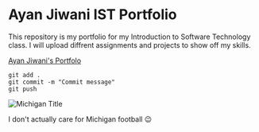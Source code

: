 # Ayan Jiwani IST Portfolio

This repository is my portfolio for my Introduction to Software Technology class. I will upload diffrent assignments and projects to show off my skills.

[Ayan Jiwani's Portfolo](https://github.com/Jiwania1/ist-portfolio-jiwani1.git) 

```
git add .
git commit -m "Commit message"
git push
```

![Michigan Title](https://www.google.com/url?sa=i&url=https%3A%2F%2Fwww.michigandaily.com%2Fsports%2Ffootball%2Fthe-daily-football-beat-predicts-michigan-vs-michigan-state%2F&psig=AOvVaw1sytOvdRPY6B_a2iazQk9W&ust=1704911987438000&source=images&cd=vfe&opi=89978449&ved=0CBAQjRxqFwoTCMi-ypz60IMDFQAAAAAdAAAAABAD)

I don't actually care for Michigan football :wink:
